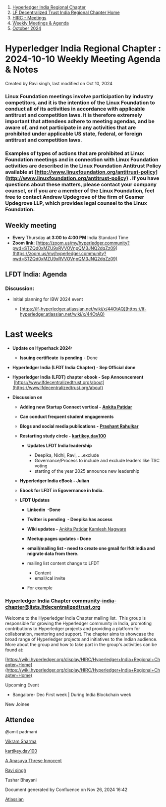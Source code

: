 1. [Hyperledger India Regional Chapter](index.html)
2. [LF Decentralized Trust India Regional Chapter Home](LF-Decentralized-Trust-India-Regional-Chapter-Home_19169282.html)
3. [HIRC - Meetings](HIRC---Meetings_19169350.html)
4. [Weekly Meetings &amp; Agenda](19169352.html)
5. [October 2024](October-2024_25166183.html)

# Hyperledger India Regional Chapter : 2024-10-10 Weekly Meeting Agenda &amp; Notes

Created by Ravi singh, last modified on Oct 10, 2024

### **Linux Foundation meetings involve participation by industry competitors, and it is the intention of the Linux Foundation to conduct all of its activities in accordance with applicable antitrust and competition laws. It is therefore extremely important that attendees adhere to meeting agendas, and be aware of, and not participate in any activities that are prohibited under applicable US state, federal, or foreign antitrust and competition laws.**

### **Examples of types of actions that are prohibited at Linux Foundation meetings and in connection with Linux Foundation activities are described in the Linux Foundation Antitrust Policy available at** [http://www.linuxfoundation.org/antitrust-policy](http://www.linuxfoundation.org/antitrust-policy) **. If you have questions about these matters, please contact your company counsel, or if you are a member of the Linux Foundation, feel free to contact Andrew Updegrove of the firm of Gesmer Updegrove LLP, which provides legal counsel to the Linux Foundation.**

## **Weekly meeting**

- **Every** Thursday **at 3:00 to 4:00 PM** India Standard Time
- **Zoom link:** [https://zoom.us/my/hyperledger.community?pwd=STZQd0xMZU9xRVVOVnpQM3JNQ2dqZz09](https://zoom.us/my/hyperledger.community?pwd=STZQd0xMZU9xRVVOVnpQM3JNQ2dqZz09)

## **LFDT India: Agenda**

### Discussion:

- Initial planning for IBW 2024 event
  
  - [https://lf-hyperledger.atlassian.net/wiki/x/44OtAQ](https://lf-hyperledger.atlassian.net/wiki/x/44OtAQ)

# Last weeks

- **Update on Hyperhack 2024:**
  
  - **Issuing certificate  is pending** - Done
- **Hyperledger India (LFDT India Chapter) - Sep Official done**
- **Hyperledger India (LFDT) chapter ebook - Sep Announcement**  [https://www.lfdecentralizedtrust.org/about](https://www.lfdecentralizedtrust.org/about)
- **Discussion on** 
  
  - **Adding new Startup Connect vertical -** [**Ankita Patidar**](#)
  - **Can conduct frequent student engagements**
  - **Blogs and social media publications -** [**Prashant Rahulkar**](https://lf-hyperledger.atlassian.net/wiki/people/6331afed14c6b4b2210d22f1?ref=confluence)
  - **Restarting study circle -** [**kartikey.dav100**](https://lf-hyperledger.atlassian.net/wiki/people/5d5fd1d08de8420ca06d3048?ref=confluence) 
    
    - **Updates LFDT India leadership**
      
      - Deepika, Nidhi, Ravi, ….exclude
      - Governance/Process to include and exclude leaders like TSC voting
      - starting of the year 2025 announce new leadership
  - **Hyperledger India eBook - Julian**
  - **Ebook for LFDT in Egovernance in India.**
  - **LFDT Updates** 
    
    - **Linkedin  -Done**
    - **Twitter is pending  - Deepika has access**
    - **Wiki updates -** [Ankita Patidar](https://lf-hyperledger.atlassian.net/wiki/people/712020:8652ca6f-3957-4016-8bf3-c2ef23424d98?ref=confluence) [Kamlesh Nagware](https://lf-hyperledger.atlassian.net/wiki/people/5d258d2afd3b8b0c278eb1aa?ref=confluence)
    - **Meetup pages updates - Done**
    - **email/mailing list - need to create one gmail for lfdt india and migrate data from there.**
    - mailing list content change to LFDT
      
      - Content
      - email/cal invite
    - For example

### Hyperledger India Chapter [community-india-chapter@lists.lfdecentralizedtrust.org](mailto:community-india-chapter@lists.lfdecentralizedtrust.org)

Welcome to the Hyperledger India Chapter mailing list.  This group is responsible for growing the Hyperledger community in India, promoting contributions to Hyperledger projects and providing a platform for collaboration, mentoring and support. The chapter aims to showcase the broad range of Hyperledger projects and initiatives to the Indian audience.  More about the group and how to take part in the group's activities can be found at:

[https://wiki.hyperledger.org/display/HIRC/Hyperledger+India+Regional+Chapter+Home](https://wiki.hyperledger.org/display/HIRC/Hyperledger+India+Regional+Chapter+Home)

Upcoming Event

- Bangalore- Dec First week | During India Blockchain week

New Joinee

## Attendee

@amit padmani

[Vikram Sharma](https://lf-hyperledger.atlassian.net/wiki/people/712020:af0c3f29-e190-4dc2-9098-9266b1dc0dab?ref=confluence)

[kartikey.dav100](https://lf-hyperledger.atlassian.net/wiki/people/5d5fd1d08de8420ca06d3048?ref=confluence)

[A Anasuya Threse Innocent](https://lf-hyperledger.atlassian.net/wiki/people/712020:661aa2f0-0e5a-4e8d-b57b-de10204ea99b?ref=confluence)

[Ravi singh](https://lf-hyperledger.atlassian.net/wiki/people/6207b125f5d29a0068fd3a32?ref=confluence)

Tushar Bhayani

Document generated by Confluence on Nov 26, 2024 16:42

[Atlassian](http://www.atlassian.com/)
